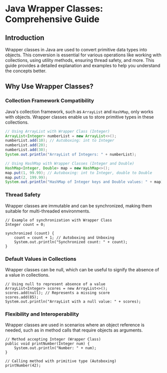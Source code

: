 # Java Wrapper Classes: Comprehensive Guide

## Introduction

Wrapper classes in Java are used to convert primitive data types into objects. This conversion is essential for various operations like working with collections, using utility methods, ensuring thread safety, and more. This guide provides a detailed explanation and examples to help you understand the concepts better.

## Why Use Wrapper Classes?

### Collection Framework Compatibility

Java's collection framework, such as `ArrayList` and `HashMap`, only works with objects. Wrapper classes enable us to store primitive types in these collections.

```java
// Using ArrayList with Wrapper Class (Integer)
ArrayList<Integer> numberList = new ArrayList<>();
numberList.add(10); // Autoboxing: int to Integer
numberList.add(20);
numberList.add(30);
System.out.println("ArrayList of Integers: " + numberList);

// Using HashMap with Wrapper Classes (Integer and Double)
HashMap<Integer, Double> map = new HashMap<>();
map.put(1, 99.99); // Autoboxing: int to Integer, double to Double
map.put(2, 199.99);
System.out.println("HashMap of Integer keys and Double values: " + map);
```

### Thread Safety

Wrapper classes are immutable and can be synchronized, making them suitable for multi-threaded environments.

```
// Example of synchronization with Wrapper Class
Integer count = 0;

synchronized (count) {
    count = count + 1; // Autoboxing and Unboxing
    System.out.println("Synchronized count: " + count);
}
```

### Default Values in Collections
Wrapper classes can be null, which can be useful to signify the absence of a value in collections.

```
// Using null to represent absence of a value
ArrayList<Integer> scores = new ArrayList<>();
scores.add(null); // Represents a missing score
scores.add(85);
System.out.println("ArrayList with a null value: " + scores);
```

### Flexibility and Interoperability

Wrapper classes are used in scenarios where an object reference is needed, such as in method calls that require objects as arguments.

```
// Method accepting Integer (Wrapper Class)
public void printNumber(Integer num) {
    System.out.println("Number: " + num);
}

// Calling method with primitive type (Autoboxing)
printNumber(42);
```
